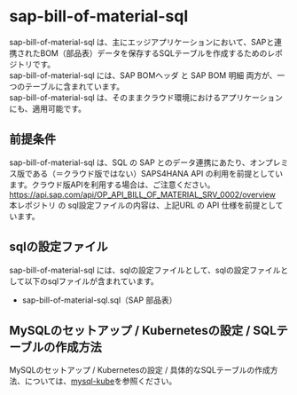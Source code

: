 # sap-bill-of-material-sql
sap-bill-of-material-sql は、主にエッジアプリケーションにおいて、SAPと連携されたBOM（部品表）データを保存するSQLテーブルを作成するためのレポジトリです。  
sap-bill-of-material-sql には、SAP BOMヘッダ と SAP BOM 明細 両方が、一つのテーブルに含まれています。  
sap-bill-of-material-sql は、そのままクラウド環境におけるアプリケーションにも、適用可能です。  

## 前提条件  
sap-bill-of-material-sql は、SQL の SAP とのデータ連携にあたり、オンプレミス版である（＝クラウド版ではない）SAPS4HANA API の利用を前提としています。クラウド版APIを利用する場合は、ご注意ください。  
https://api.sap.com/api/OP_API_BILL_OF_MATERIAL_SRV_0002/overview  
本レポジトリ の sql設定ファイルの内容は、上記URL の API 仕様を前提としています。  

## sqlの設定ファイル
sap-bill-of-material-sql には、sqlの設定ファイルとして、sqlの設定ファイルとして以下のsqlファイルが含まれています。  

* sap-bill-of-material-sql.sql（SAP 部品表）

## MySQLのセットアップ / Kubernetesの設定 / SQLテーブルの作成方法
MySQLのセットアップ / Kubernetesの設定 / 具体的なSQLテーブルの作成方法、については、[mysql-kube](https://github.com/latonaio/mysql-kube)を参照ください。